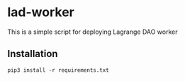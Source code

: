 # lad-worker
This is a simple script for deploying Lagrange DAO worker
## Installation
```
pip3 install -r requirements.txt 
```
